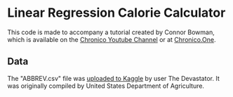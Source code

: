
# Linear Regression Calorie Calculator 

This code is made to accompany a tutorial created by Connor Bowman, which is available on the [Chronico Youtube Channel](https://youtube.com/@ChronicoOne) or at [Chronico.One](https://Chronico.One).

## Data

The "ABBREV.csv" file was [uploaded to Kaggle](https://www.kaggle.com/datasets/thedevastator/the-nutritional-content-of-food-a-comprehensive) by user The Devastator. It was originally compiled by United States Department of Agriculture.
